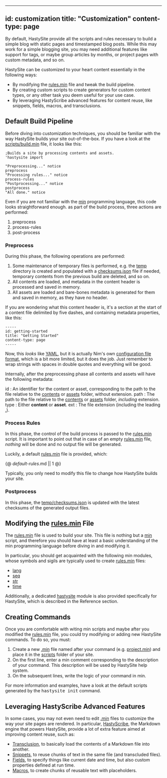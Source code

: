-----
id: customization
title: "Customization"
content-type: page
-----

By default, HastySite provide all the scripts and rules necessary to build a simple blog with static pages and timestamped blog posts. While this may work for a simple blogging site, you may need additional features like support for tags, or maybe group articles by months, or project pages with custom metadata, and so on.

HastySite can be customized to your heart content essentially in the following ways:

* By modifying the [rules.min](class:file) file and tweak the build pipeline.
* By creating custom scripts to create generators for custom content types, or any other task you deem useful for your use case.
* By leveraging HastyScribe advanced features for content reuse, like snippets, fields, macros, and transclusions.

## Default Build Pipeline

Before diving into customization techniques, you should be familiar with the way HastySite builds your site out-of-the-box. If you have a look at the [scripts/build.min](class:file) file, it looks like this:

```
;Builds a site by processing contents and assets.
'hastysite import

"Preprocessing..." notice
preprocess
"Processing rules..." notice
process-rules
"Postprocessing..." notice
postprocess
"All done." notice
```

Even if you are not familiar with the [min](https://minl-lang.org) programming language, this code looks straightforward enough. as part of the build process, three actions are performed:

1. preprocess
2. process-rules
3. post-process

### Preprocess

During this phase, the following operations are performed:

1. Some maintenance of temporary files is performed, e.g. the [temp](class:dir) directory is created and populated with a [checksums.json](class:file) file if needed, temporary contents from the previous build are deleted, and so on.
2. All contents are loaded, and metadata in the content header is processed and saved in memory.
3. All assets are loaded and bare-bones metadata is generated for them and saved in memory, as they have no header.

If you are wondering what this content header is, it's a section at the start of a content file delimited by five dashes, and containing metadata properties, like this:

```
-----
id: getting-started
title: "Getting Started"
content-type: page
-----
```

Now, this *looks* like [YAML](http://yaml.org/), but it is actually Nim's own [configuration file format](https://nim-lang.org/docs/parsecfg.html), which is a bit more limited, but it does the job. Just remember to wrap strings with spaces in double quotes and everything will be good.

Internally, after the preprocessing phase all contents and assets will have the following metadata:

id
: An identifier for the content or asset, corresponding to the path to the file relative to the [contents](class:dir) or [assets](class:dir) folder, without extension.
path
: The path to the file relative to the [contents](class:dir) or [assets](class:dir) folder, *including* extension.
type
: Either **content** or **asset**.
ext
: The file extension (including the leading [.](class:kwd)).

### Process Rules

In this phase, the control of the build process is passed to the [rules.min](class:file) script. It is important to point out that in case of an empty [rules.min](class:file) file, *nothing* will be done and no output file will be generated.

Luckily, a default [rules.min](class:file) file is provided, which:

{@ _default-rules_.md || 1 @}

Typically, you only need to modify this file to change how HastySite builds your site.

### Postprocess

In this phase, the [temp/checksums.json](class:file) is updated with the latest checksums of the generated output files.

## Modifying the [rules.min](class:kwd) File

The [rules.min](class:kwd) file is used to build your site. This file is nothing but a [min](https://min-lang-org) script, and therefore you should have at least a basic understanding of the min programming language before diving in and modifying it.

In particular, you should get acquainted with the following min modules, whose symbols and sigils are typically used to create [rules.min](class:kwd) files:

* [lang](https://min-lang.org/reference-lang/)
* [seq](https://min-seq.org/reference-seq/)
* [str](https://min-str.org/reference-str/)
* [time](https://min-time.org/reference-time/)

Additionally, a dedicated [hastysite](class:kwd) module is also provided specifically for HastySite, which is described in the Reference section.

## Creating Commands

Once you are comfortable with witing min scripts and maybe after you modified the [rules.min](class:file) file, you could try modifying or adding new HastySite commands. To do so, you must:

1. Create a new [.min](class:ext) file named after your command (e.g. [project.min](class:file)) and place it in the [scripts](class:dir) folder of your site.
2. On the first line, enter a min comment corresponding to the description of your command. This description will be used by HastySite help system.
3. On the subsequent lines, write the logic of your command in min.

For more information and examples, have a look at the default scripts generated by the <samp>hastysite init</samp> command.

## Leveraging HastyScribe Advanced Features

In some cases, you may not even need to edit [.min](class:kwd) files to customize the way your site pages are rendered. In particular, [HastyScribe](https://h3rald.com/hastyscribe), the Markdown engine that powers HastySite, provide a lot of extra feature aimed at improving content reuse, such as:

* [Transclusion](https://h3rald.com/hastyscribe/HastyScribe_UserGuide.htm#Transclusion), to basically load the contents of a Markdown file into another.
* [Snippets](https://h3rald.com/hastyscribe/HastyScribe_UserGuide.htm#Snippets), to reuse chunks of text in the same file (and transcluded files).
* [Fields](https://h3rald.com/hastyscribe/HastyScribe_UserGuide.htm#Fields), to specify things like current date and time, but also custom properties defined at run time.
* [Macros](https://h3rald.com/hastyscribe/HastyScribe_UserGuide.htm#Macros), to create chunks of reusable text with placeholders.

